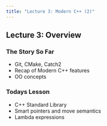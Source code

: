 ```yaml
---
title: "Lecture 3: Modern C++ (2)"
---
```


## Lecture 3: Overview 

### The Story So Far

* Git, CMake, Catch2
* Recap of Modern C++ features
* OO concepts


### Todays Lesson

* C++ Standard Library
* Smart pointers and move semantics
* Lambda expressions

